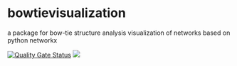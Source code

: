 # bowtievisualization
a package for bow-tie structure analysis visualization of networks based on python networkx

[![Quality Gate Status](https://sonarcloud.io/api/project_badges/measure?project=GLopezMUZH_bowtievisualization&metric=alert_status)](https://sonarcloud.io/summary/new_code?id=GLopezMUZH_bowtievisualization)
[![](https://github.com/GLopezMUZH/bowtievisualization/actions/workflows/ci.yml/badge.svg)](https://github.com/GLopezMUZH/bowtievisualization/actions/workflows/ci.yml)
